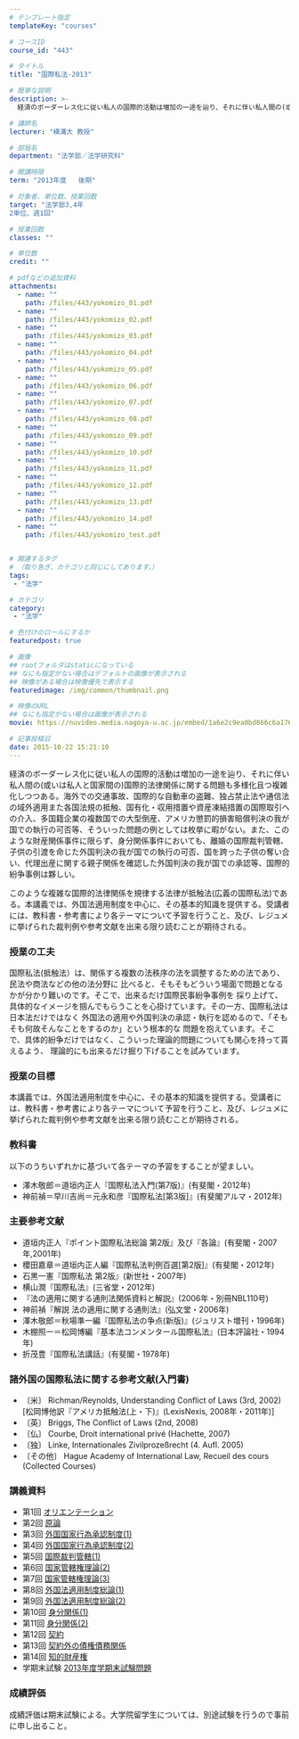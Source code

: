 ```yaml
---
# テンプレート指定
templateKey: "courses"

# コースID
course_id: "443"

# タイトル
title: "国際私法-2013"

# 簡単な説明
description: >-
  経済のボーダーレス化に従い私人の国際的活動は増加の一途を辿り、それに伴い私人間の(或いは私人と国家間の)国際的法律関係に関する問題も多様化且つ複雑化しつつある。海外での交通事故、国際的な自動車の盗難、...

# 講師名
lecturer: "横溝大 教授"

# 部局名
department: "法学部／法学研究科"

# 開講時限
term: "2013年度	後期"

# 対象者、単位数、授業回数
target: "法学部3,4年
2単位、週1回"

# 授業回数
classes: ""

# 単位数
credit: ""

# pdfなどの追加資料
attachments: 
  - name: "" 
    path: /files/443/yokomizo_01.pdf
  - name: "" 
    path: /files/443/yokomizo_02.pdf
  - name: "" 
    path: /files/443/yokomizo_03.pdf
  - name: "" 
    path: /files/443/yokomizo_04.pdf
  - name: "" 
    path: /files/443/yokomizo_05.pdf
  - name: "" 
    path: /files/443/yokomizo_06.pdf
  - name: "" 
    path: /files/443/yokomizo_07.pdf
  - name: "" 
    path: /files/443/yokomizo_08.pdf
  - name: "" 
    path: /files/443/yokomizo_09.pdf
  - name: "" 
    path: /files/443/yokomizo_10.pdf
  - name: "" 
    path: /files/443/yokomizo_11.pdf
  - name: "" 
    path: /files/443/yokomizo_12.pdf
  - name: "" 
    path: /files/443/yokomizo_13.pdf
  - name: "" 
    path: /files/443/yokomizo_14.pdf
  - name: "" 
    path: /files/443/yokomizo_test.pdf


# 関連するタグ
# （取り急ぎ、カテゴリと同じにしてあります。）
tags:
 - "法学"

# カテゴリ
category:
 - "法学"

# 色付けのロールにするか
featuredpost: true

# 画像
## rootフォルダはstaticになっている
## なにも指定がない場合はデフォルトの画像が表示される
## 映像がある場合は映像優先で表示する
featuredimage: /img/common/thumbnail.png

# 映像のURL
## なにも指定がない場合は画像が表示される
movie: https://nuvideo.media.nagoya-u.ac.jp/embed/1a6e2c9ea0bd866c6a176f4716e424c5a319dc35

# 記事投稿日
date: 2015-10-22 15:21:10
---
```



経済のボーダーレス化に従い私人の国際的活動は増加の一途を辿り、それに伴い私人間の(或いは私人と国家間の)国際的法律関係に関する問題も多様化且つ複雑化しつつある。海外での交通事故、国際的な自動車の盗難、独占禁止法や通信法の域外適用また各国法規の抵触、国有化・収用措置や資産凍結措置の国際取引への介入、多国籍企業の複数国での大型倒産、アメリカ懲罰的損害賠償判決の我が国での執行の可否等、そういった問題の例としては枚挙に暇がない。また、このような財産関係事件に限らず、身分関係事件においても、離婚の国際裁判管轄、子供の引渡を命じた外国判決の我が国での執行の可否、国を跨った子供の奪い合い、代理出産に関する親子関係を確認した外国判決の我が国での承認等、国際的紛争事例は夥しい。

このような複雑な国際的法律関係を規律する法律が抵触法(広義の国際私法)である。本講義では、外国法適用制度を中心に、その基本的知識を提供する。受講者には、教科書・参考書により各テーマについて予習を行うこと、及び、レジュメに挙げられた裁判例や参考文献を出来る限り読むことが期待される。


### 授業の工夫

国際私法(抵触法）は、関係する複数の法秩序の法を調整するための法であり、民法や商法などの他の法分野に 比べると、そもそもどういう場面で問題となるかが分かり難いのです。そこで、出来るだけ国際民事紛争事例を 採り上げて、具体的なイメージを掴んでもらうことを心掛けています。その一方、国際私法は日本法だけではなく 外国法の適用や外国判決の承認・執行を認めるので、「そもそも何故そんなことをするのか」という根本的な 問題を抱えています。そこで、具体的紛争だけではなく、こういった理論的問題についても関心を持って貰えるよう、 理論的にも出来るだけ掘り下げることを試みています。





### 授業の目標

本講義では、外国法適用制度を中心に、その基本的知識を提供する。受講者には、教科書・参考書により各テーマについて予習を行うこと、及び、レジュメに挙げられた裁判例や参考文献を出来る限り読むことが期待される。

### 教科書

以下のうちいずれかに基づいて各テーマの予習をすることが望ましい。

* 澤木敬郎＝道垣内正人『国際私法入門(第7版)』(有斐閣・2012年)
* 神前禎＝早川吉尚＝元永和彦『国際私法[第3版]』(有斐閣アルマ・2012年)

### 主要参考文献

* 道垣内正人『ポイント国際私法総論 第2版』及び『各論』(有斐閣・2007年,2001年)
* 櫻田嘉章＝道垣内正人編『国際私法判例百選[第2版]』(有斐閣・2012年)
* 石黒一憲『国際私法 第2版』(新世社・2007年)
* 横山潤『国際私法』(三省堂・2012年)
* 『法の適用に関する通則法関係資料と解説』(2006年・別冊NBL110号)
* 神前禎『解説 法の適用に関する通則法』(弘文堂・2006年)
* 澤木敬郎＝秋場準一編『国際私法の争点(新版)』(ジュリスト増刊・1996年)
* 木棚照一＝松岡博編『基本法コンメンタール国際私法』(日本評論社・1994年)
* 折茂豊『国際私法講話』(有斐閣・1978年)

### 諸外国の国際私法に関する参考文献(入門書)

* 〔米〕 Richman/Reynolds, Understanding Conflict of Laws (3rd, 2002)[松岡博他訳『アメリカ抵触法(上・下)』(LexisNexis, 2008年・2011年)]
* 〔英〕 Briggs, The Conflict of Laws (2nd, 2008)
* 〔仏〕 Courbe, Droit international privé (Hachette, 2007)
* 〔独〕 Linke, Internationales Zivilprozeßrecht (4. Aufl. 2005)
* 〔その他〕 Hague Academy of International Law, Recueil des cours (Collected Courses)





<h3>講義資料</h3>


- 第1回
[オリエンテーション](/files/443/yokomizo_01.pdf) 
- 第2回
[原論](/files/443/yokomizo_02.pdf) 
- 第3回
[外国国家行為承認制度(1)](/files/443/yokomizo_03.pdf) 
- 第4回
[外国国家行為承認制度(2)](/files/443/yokomizo_04.pdf) 
- 第5回
[国際裁判管轄(1)](/files/443/yokomizo_05.pdf) 
- 第6回
[国家管轄権理論(2)](/files/443/yokomizo_06.pdf) 
- 第7回
[国家管轄権理論(3)](/files/443/yokomizo_07.pdf) 
- 第8回
[外国法適用制度総論(1)](/files/443/yokomizo_08.pdf) 
- 第9回
[外国法適用制度総論(2)](/files/443/yokomizo_09.pdf) 
- 第10回
[身分関係(1)](/files/443/yokomizo_10.pdf) 
- 第11回
[身分関係(2)](/files/443/yokomizo_11.pdf) 
- 第12回
[契約](/files/443/yokomizo_12.pdf) 
- 第13回
[契約外の債権債務関係](/files/443/yokomizo_13.pdf) 
- 第14回
[知的財産権](/files/443/yokomizo_14.pdf) 
- 学期末試験
[2013年度学期末試験問題](/files/443/yokomizo_test.pdf) 






<h3>成績評価</h3>
<p>
成績評価は期末試験による。大学院留学生については、別途試験を行うので事前に申し出ること。</p>


